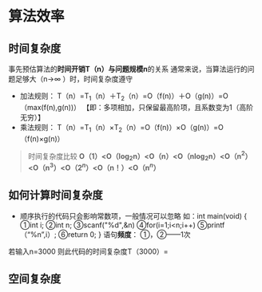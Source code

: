 

# 算法效率
## 时间复杂度
事先预估算法的**时间开销T（n）**与**问题规模n**的关系
通常来说，当算法运行的问题足够大（n→$\infty$ ）时，时间复杂度遵守
- 加法规则：
 T（n）=T$_1$（n）＋T$_2$（n）=O（f(n)）＋O（g(n)）=O（max(f(n),g(n))）
【即：多项相加，只保留最高阶项，且系数变为1（高阶无穷）】
- 乘法规则：
T（n）=T$_1$（n）$×$T$_2$（n）=O（f(n)）×O（g(n)）=O（f(n)×g(n)）

>时间复杂度比较
>**O（1）<O（log$_2$n）<O（n）<O（nlog$_2$n）<O（n$^2$）<O（n$^3$）<O（2$^n$）<O（n！）<O（n$^n$）**

## 如何计算时间复杂度
- 顺序执行的代码只会影响常数项，一般情况可以忽略
如：int main(void)
{
①int i;
②int n;
③scanf("%d",&n)
④for(i=1;i<n;i++)
⑤printf（“%n”,i）;
⑥return 0;
}
语句**频度**：
①，②——1次

若输入n=3000
则此代码的时间复杂度T（3000）=


## 空间复杂度

<!--stackedit_data:
eyJoaXN0b3J5IjpbOTYyMzkyNjAsMTE5MzM5NDA4MiwtOTg2MD
UxODIxXX0=
-->